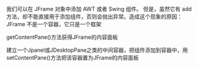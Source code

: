 我们可以在 JFrame 对象中添加 AWT 或者 Swing 组件。
但是，虽然它有 add 方法，却不能直接用于添加组件，否则会抛出异常。造成这个现象的原因：JFrame 不是一个容器，它只是一个框架

getContentPane()方法获得JFrame的内容面板

建立一个Jpanel或JDesktopPane之类的中间容器，把组件添加到容器中，用setContentPane()方法把该容器置为JFrame的内容面板
